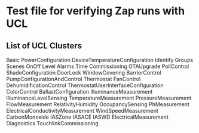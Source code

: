 # Test file for verifying Zap runs with UCL

## List of UCL Clusters

Basic
PowerConfiguration
DeviceTemperatureConfiguration
Identify
Groups
Scenes
OnOff
Level
Alarms
Time
Commissioning
OTAUpgrade
PollControl
ShadeConfiguration
DoorLock
WindowCovering
BarrierControl
PumpConfigurationAndControl
Thermostat
FanControl
DehumidificationControl
ThermostatUserInterfaceConfiguration
ColorControl
BallastConfiguration
IlluminanceMeasurement
IlluminanceLevelSensing
TemperatureMeasurement
PressureMeasurement
FlowMeasurement
RelativityHumidity
OccupancySensing
PhMeasurement
ElectricalConductivityMeasurement
WindSpeedMeasurement
CarbonMonoxide
IASZone
IASACE
IASWD
ElectricalMeasurement
Diagnostics
TouchlinkCommissioning
